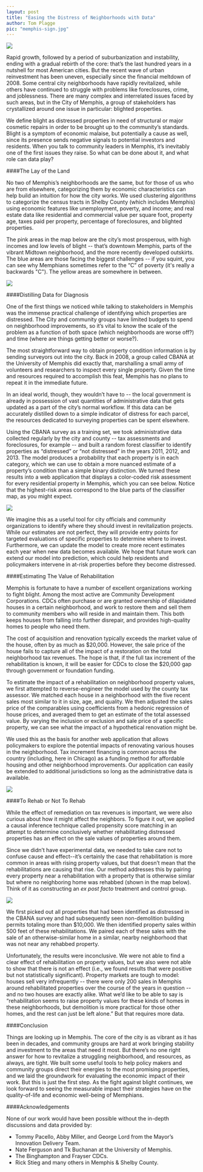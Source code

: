 ```yaml
---
layout: post
title: "Easing the Distress of Neighborhoods with Data"
author: Tom Plagge
pic: "memphis-sign.jpg"
---
```


<img src="/img/posts/memphis-team.png">

Rapid growth, followed by a period of suburbanization and instability, ending with a gradual rebirth of the core: that’s the last hundred years in a nutshell for most American cities. But the recent wave of urban reinvestment has been uneven, especially since the financial meltdown of 2008. Some central city neighborhoods have rapidly revitalized, while others have continued to struggle with problems like foreclosures, crime, and joblessness. There are many complex and interrelated issues faced by such areas, but in the City of Memphis, a group of stakeholders has crystallized around one issue in particular: blighted properties.

We define blight as distressed properties in need of structural or major cosmetic repairs in order to be brought up to the community’s standards. Blight is a symptom of economic malaise, but potentially a cause as well, since its presence sends negative signals to potential investors and residents. When you talk to community leaders in Memphis, it’s inevitably one of the first issues they raise. So what can be done about it, and what role can data play?

####The Lay of the Land

No two of Memphis’s neighborhoods are the same, but for those of us who are from elsewhere, categorizing them by economic characteristics can help build an intuition for how the city works. We used clustering algorithms to categorize the census tracts in Shelby County (which includes Memphis) using economic features like unemployment, poverty, and income; and real estate data like residential and commercial value per square foot, property age, taxes paid per property, percentage of foreclosures, and blighted properties. 

The pink areas in the map below are the city’s most prosperous, with high incomes and low levels of blight -- that’s downtown Memphis, parts of the vibrant Midtown neighborhood, and the more recently developed outskirts. The blue areas are those facing the biggest challenges -- if you squint, you can see why Memphians sometimes refer to the “C” of poverty (it's really a backwards "C"). The yellow areas are somewhere in between. 

<img src="/img/posts/memphis-economy.png">

####Distilling Data for Diagnosis

One of the first things we noticed while talking to stakeholders in Memphis was the immense practical challenge of identifying which properties are distressed. The City and community groups have limited budgets to spend on neighborhood improvements, so it’s vital to know the scale of the problem as a function of both space (which neighborhoods are worse off?) and time (where are things getting better or worse?).

The most straightforward way to obtain property condition information is by sending surveyors out into the city. Back in 2008, a group called CBANA at the University of Memphis did exactly that, marshalling a small army of volunteers and researchers to inspect every single property. Given the time and resources required to accomplish this feat, Memphis has no plans to repeat it in the immediate future. 

In an ideal world, though, they wouldn’t have to -- the local government is already in possession of vast quantities of administrative data that gets updated as a part of the city’s normal workflow. If this data can be accurately distilled down to a simple indicator of distress for each parcel, the resources dedicated to surveying properties can be spent elsewhere.

Using the CBANA survey as a training set, we took administrative data collected regularly by the city and county -- tax assessments and foreclosures, for example -- and built a random forest classifier to identify properties as “distressed” or “not distressed” in the years 2011, 2012, and 2013. The model produces a probability that each property is in each category, which we can use to obtain a more nuanced estimate of a property’s condition than a simple binary distinction. We turned these results into a web application that displays a color-coded risk assessment for every residential property in Memphis, which you can see below. Notice that the highest-risk areas correspond to the blue parts of the classifier map, as you might expect.

<img src="/img/posts/memphis-distressed.png">

We imagine this as a useful tool for city officials and community organizations to identify where they should invest in revitalization projects. While our estimates are not perfect, they will provide entry points for targeted evaluations of specific properties to determine where to invest. Furthermore, we can update the model to create more recent estimates each year when new data becomes available. We hope that future work can extend our model into prediction, which could help residents and policymakers intervene in at-risk properties before they become distressed.

####Estimating The Value of Rehabilitation

Memphis is fortunate to have a number of excellent organizations working to fight blight. Among the most active are Community Development Corporations. CDCs often purchase or are granted ownership of dilapidated houses in a certain neighborhood, and work to restore them and sell them to community members who will reside in and maintain them. This both keeps houses from falling into further disrepair, and provides high-quality homes to people who need them.
 
The cost of acquisition and renovation typically exceeds the market value of the house, often by as much as $20,000. However, the sale price of the house fails to capture all of the impact of a restoration on the total neighborhood tax revenues. The hope is that, if the full tax increment of the rehabilitation is known, it will be easier for CDCs to close the $20,000 gap through government or foundation funding. 

To estimate the impact of a rehabilitation on neighborhood property values, we first attempted to reverse-engineer the model used by the county tax assessor. We matched each house in a neighborhood with the five recent sales most similar to it in size, age, and quality. We then adjusted the sales price of the comparables using coefficients from a hedonic regression of house prices, and averaged them to get an estimate of the total assessed value. By varying the inclusion or exclusion and sale price of a specific property, we can see what the impact of a hypothetical renovation might be.
 
We used this as the basis for another web application that allows policymakers to explore the potential impacts of renovating various houses in the neighborhood. Tax increment financing is common across the country (including, here in Chicago) as a funding method for affordable housing and other neighborhood improvements. Our application can easily be extended to additional jurisdictions so long as the administrative data is available.

<img src="/img/posts/memphis-rehab.png">

####To Rehab or Not To Rehab

While the effect of remediation on tax revenues is important, we were also curious about how it might affect the neighbors. To figure it out, we applied a causal inference technique called propensity score matching in an attempt to determine conclusively whether rehabilitating distressed properties has an effect on the sale values of properties around them. 

Since we didn’t have experimental data, we needed to take care not to confuse cause and effect--it’s certainly the case that rehabilitation is more common in areas with rising property values, but that doesn’t mean that the rehabilitations are causing that rise. Our method addresses this by pairing every property near a rehabilitation with a property that is otherwise similar but where no neighboring home was rehabbed (shown in the map below). Think of it as constructing an <i>ex post facto</i> treatment and control group.

<img src="/img/posts/memphis-rehab-values.png">

We first picked out all properties that had been identified as distressed in the CBANA survey and had subsequently seen non-demolition building permits totaling more than $10,000. We then identified property sales within 500 feet of these rehabilitations. We paired each of these sales with the sale of an otherwise-similar home in a similar, nearby neighborhood that was not near any rehabbed property.

Unfortunately, the results were inconclusive. We were not able to find a clear effect of rehabilitation on property values, but we also were not able to show that there is not an effect (i.e., we found results that were positive but not statistically significant). Property markets are tough to model: houses sell very infrequently -- there were only 200 sales in Memphis around rehabilitated properties over the course of the years in question -- and no two houses are exactly alike. What we’d like to be able to say is “rehabilitation seems to raise property values for these kinds of homes in these neighborhoods, but demolition is more practical for those other homes, and the rest can just be left alone.” But that requires more data.

####Conclusion

Things are looking up in Memphis. The core of the city is as vibrant as it has been in decades, and community groups are hard at work bringing stability and investment to the areas that need it most. But there’s no one right answer for how to revitalize a struggling neighborhood, and resources, as always, are tight. We built some useful tools to help policy makers and community groups direct their energies to the most promising properties, and we laid the groundwork for evaluating the economic impact of their work. But this is just the first step. As the fight against blight continues, we look forward to seeing the measurable impact their strategies have on the quality-of-life and economic well-being of Memphians.

####Acknowledgements

None of our work would have been possible without the in-depth discussions and data provided by:

<ul>
<li>Tommy Pacello, Abby Miller, and George Lord from the Mayor’s Innovation Delivery Team.</li>
<li>Nate Ferguson and Tk Buchanan at the University of Memphis.</li>
<li>The Binghampton and Frayser CDCs.</li>
<li>Rick Stieg and many others in Memphis & Shelby County.</li>
</ul>
